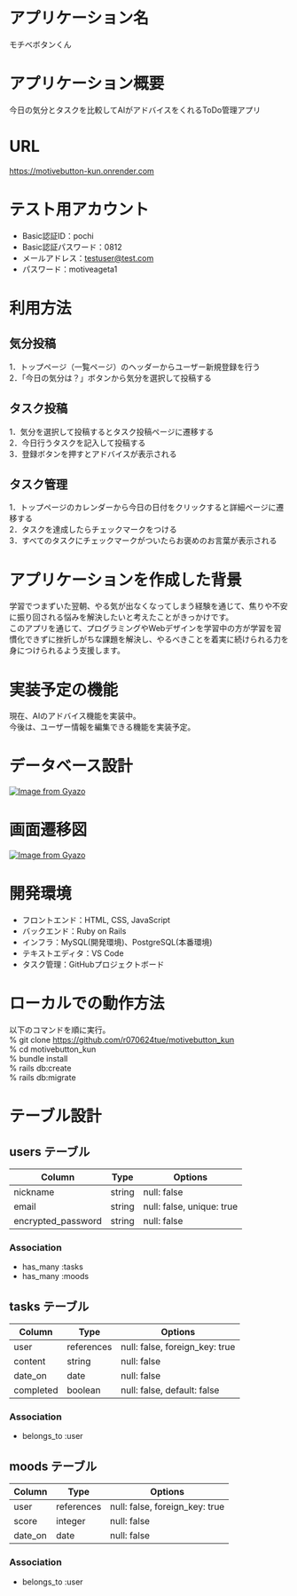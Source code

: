 # アプリケーション名
モチベボタンくん

# アプリケーション概要
今日の気分とタスクを比較してAIがアドバイスをくれるToDo管理アプリ

# URL
https://motivebutton-kun.onrender.com

# テスト用アカウント
- Basic認証ID：pochi
- Basic認証パスワード：0812
- メールアドレス：testuser@test.com
- パスワード：motiveageta1

# 利用方法
## 気分投稿
1．トップページ（一覧ページ）のヘッダーからユーザー新規登録を行う  
2．「今日の気分は？」ボタンから気分を選択して投稿する

## タスク投稿
1．気分を選択して投稿するとタスク投稿ページに遷移する  
2．今日行うタスクを記入して投稿する  
3．登録ボタンを押すとアドバイスが表示される

## タスク管理
1．トップページのカレンダーから今日の日付をクリックすると詳細ページに遷移する  
2．タスクを達成したらチェックマークをつける  
3．すべてのタスクにチェックマークがついたらお褒めのお言葉が表示される

# アプリケーションを作成した背景
学習でつまずいた翌朝、やる気が出なくなってしまう経験を通じて、焦りや不安に振り回される悩みを解決したいと考えたことがきっかけです。  
このアプリを通じて、プログラミングやWebデザインを学習中の方が学習を習慣化できずに挫折しがちな課題を解決し、やるべきことを着実に続けられる力を身につけられるよう支援します。

# 実装予定の機能
現在、AIのアドバイス機能を実装中。  
今後は、ユーザー情報を編集できる機能を実装予定。

# データベース設計
[![Image from Gyazo](https://i.gyazo.com/23bf56f90772447b35da0d0a563a1637.png)](https://gyazo.com/23bf56f90772447b35da0d0a563a1637)

# 画面遷移図
[![Image from Gyazo](https://i.gyazo.com/38e3172dcb1e848e292d3ffa47ead1f8.png)](https://gyazo.com/38e3172dcb1e848e292d3ffa47ead1f8)

# 開発環境
- フロントエンド：HTML, CSS, JavaScript
- バックエンド：Ruby on Rails
- インフラ：MySQL(開発環境)、PostgreSQL(本番環境)
- テキストエディタ：VS Code
- タスク管理：GitHubプロジェクトボード

# ローカルでの動作方法
以下のコマンドを順に実行。  
% git clone https://github.com/r070624tue/motivebutton_kun  
% cd motivebutton_kun  
% bundle install  
% rails db:create  
% rails db:migrate  

# テーブル設計

## users テーブル

| Column             | Type    | Options                   |
| ------------------ | ------- | ------------------------- |
| nickname           | string  | null: false               |
| email              | string  | null: false, unique: true |
| encrypted_password | string  | null: false               |

### Association

- has_many :tasks
- has_many :moods

## tasks テーブル

| Column    | Type       | Options                        |
| --------- | ---------- | ------------------------------ |
| user      | references | null: false, foreign_key: true |
| content   | string     | null: false                    |
| date_on   | date       | null: false                    |
| completed | boolean    | null: false, default: false    |

### Association

- belongs_to :user

## moods テーブル

| Column  | Type       | Options                        |
| ------- | ---------- | ------------------------------ |
| user    | references | null: false, foreign_key: true |
| score   | integer    | null: false                    |
| date_on | date       | null: false                    |

### Association

- belongs_to :user
